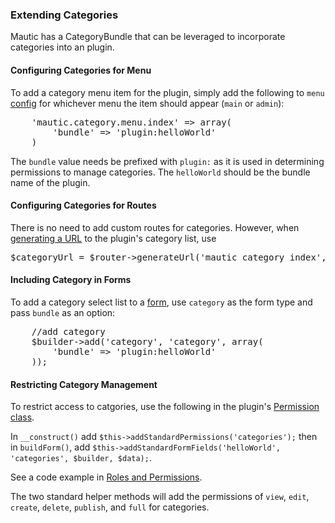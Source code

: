 ### Extending Categories

Mautic has a CategoryBundle that can be leveraged to incorporate categories into an plugin.

#### Configuring Categories for Menu

To add a category menu item for the plugin, simply add the following to `menu` [config](#menu) for whichever menu the item should appear (`main` or `admin`):

<pre class="inline">
    'mautic.category.menu.index' => array(
        'bundle' => 'plugin:helloWorld'
    )
</pre>

The `bundle` value needs be prefixed with `plugin:` as it is used in determining permissions to manage categories. The `helloWorld` should be the bundle name of the plugin.

#### Configuring Categories for Routes

There is no need to add custom routes for categories. However, when [generating a URL](#router) to the plugin's category list, use

<pre class="inline">
$categoryUrl = $router->generateUrl('mautic_category_index', array('bundle' => 'plugin:helloWorld'));
</pre>

#### Including Category in Forms

To add a category select list to a [form](#forms), use `category` as the form type and pass `bundle` as an option:
  
<pre class="inline">
    //add category
    $builder->add('category', 'category', array(
        'bundle' => 'plugin:helloWorld'
    ));
</pre>

#### Restricting Category Management

To restrict access to catgories, use the following in the plugin's [Permission class](#roles-and-permissions).

In `__construct()` add `$this->addStandardPermissions('categories');` then in `buildForm()`, add `$this->addStandardFormFields('helloWorld', 'categories', $builder, $data);`.

See a code example in [Roles and Permissions](#roles-and-permissions).

The two standard helper methods will add the permissions of `view`, `edit`, `create`, `delete`, `publish`, and `full` for categories.


